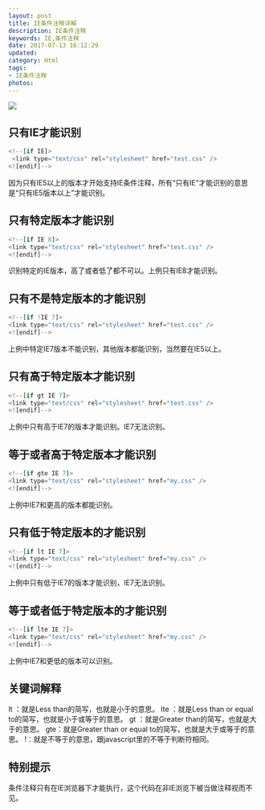 ```yaml
---
layout: post
title: IE条件注释详解
description: IE条件注释
keywords: IE,条件注释
date: 2017-07-13 16:12:29
updated:
category: Html
tags:
- IE条件注释
photos:
---
```

![](/images/timg5.jpg)
<!-- more -->
## 只有IE才能识别
```javascript
<!--[if IE]>
 <link type="text/css" rel="stylesheet" href="test.css" />
<![endif]-->
```
因为只有IE5以上的版本才开始支持IE条件注释，所有“只有IE”才能识别的意思是“只有IE5版本以上”才能识别。
## 只有特定版本才能识别
```javascript
<!--[if IE 8]> 
<link type="text/css" rel="stylesheet" href="test.css" />   
<![endif]-->
```
识别特定的IE版本，高了或者低了都不可以。上例只有IE8才能识别。
## 只有不是特定版本的才能识别
```javascript
<!--[if !IE 7]> 
<link type="text/css" rel="stylesheet" href="test.css" />   
<![endif]-->
```
上例中特定IE7版本不能识别，其他版本都能识别，当然要在IE5以上。
## 只有高于特定版本才能识别
```javascript
<!--[if gt IE 7]> 
<link type="text/css" rel="stylesheet" href="test.css" />   
<![endif]-->
```
上例中只有高于IE7的版本才能识别。IE7无法识别。
## 等于或者高于特定版本才能识别
```javascript
<!--[if gte IE 7]> 
<link type="text/css" rel="stylesheet" href="my.css" />   
<![endif]-->
```
上例中IE7和更高的版本都能识别。
## 只有低于特定版本的才能识别
```javascript
<!--[if lt IE 7]> 
<link type="text/css" rel="stylesheet" href="my.css" />   
<![endif]-->
```
上例中只有低于IE7的版本才能识别，IE7无法识别。
## 等于或者低于特定版本的才能识别
```javascript
<!--[if lte IE 7]> 
<link type="text/css" rel="stylesheet" href="my.css" />   
<![endif]-->
```
上例中IE7和更低的版本可以识别。
## 关键词解释
lt ：就是Less than的简写，也就是小于的意思。
lte ：就是Less than or equal to的简写，也就是小于或等于的意思。
gt ：就是Greater than的简写，也就是大于的意思。
gte：就是Greater than or equal to的简写，也就是大于或等于的意思。
!：就是不等于的意思，跟javascript里的不等于判断符相同。
## 特别提示
条件注释只有在IE浏览器下才能执行，这个代码在非IE浏览下被当做注释视而不见。